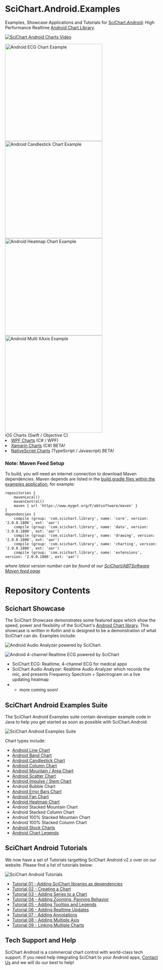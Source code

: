 # SciChart.Android.Examples

Examples, Showcase Applications and Tutorials for [SciChart.Android](https://www.scichart.com): High Performance Realtime [Android Chart Library](https://www.scichart.com/android-chart-features). 

[![SciChart Android Charts Video](https://www.scichart.com/wp-content/uploads/2017/07/Thumbnail-play.png)](https://youtu.be/28wtiSRGmXQsc)

<img style="float: left;" src="https://abtsoftware-wpengine.netdna-ssl.com/wp-content/uploads/2016/06/ECGMonitorDemo_framed-e1467216503738.png" Width="320" Alt="Android ECG Chart Example"/>

<img style="float: left;" src="https://abtsoftware-wpengine.netdna-ssl.com/wp-content/uploads/2016/08/RealTimetickingStockChart.png" Width="320" Alt="Android Candlestick Chart Example"/>

<img style="float: left;" src="https://abtsoftware-wpengine.netdna-ssl.com/wp-content/uploads/2016/06/HeatmapChart_framed.png" Width="320" Alt="Android Heatmap Chart Example"/>

<img style="float: left;" src="https://abtsoftware-wpengine.netdna-ssl.com/wp-content/uploads/2016/08/MultiXAxes_framed-2-e1470382586249.png" Width="320" Alt="Android Multi XAxis Example"/>

<div style="float: left;></div>

Android Chart Examples are provided in Java & Kotlin. If you are looking for other platforms then please see here:

* [iOS Charts](https://github.com/ABTSoftware/SciChart.iOS.Examples) (Swift / Objective C)
* [WPF Charts](https://github.com/ABTSoftware/SciChart.WPF.Examples) (C# / WPF)
* [Xamarin Charts](https://github.com/ABTSoftware/SciChart.Xamarin.Examples) (C#) BETA!
* [NativeScript Charts](https://github.com/ABTSoftware/SciChart.NativeScript.Examples) (TypeScript / Javascript) BETA!

### Note: Maven Feed Setup

To build, you will need an internet connection to download Maven dependencies. Maven depends are listed in the [build.gradle files within the examples application](https://github.com/ABTSoftware/SciChart.Android.Examples/blob/master/v2.x/Examples/app/build.gradle), for example: 

```
repositories {
    mavenLocal()
    mavenCentral()
    maven { url 'https://www.myget.org/F/abtsoftware/maven' }
}
dependencies {
    compile (group: 'com.scichart.library', name: 'core', version: '2.0.0.1806', ext: 'aar')
    compile (group: 'com.scichart.library', name: 'data', version: '2.0.0.1806', ext: 'aar')
    compile (group: 'com.scichart.library', name: 'drawing', version: '2.0.0.1806', ext: 'aar')
    compile (group: 'com.scichart.library', name: 'charting', version: '2.0.0.1806', ext: 'aar')
    compile (group: 'com.scichart.library', name: 'extensions', version: '2.0.0.1806', ext: 'aar')
```

_where latest version number can be found at our [SciChart/ABTSoftware Maven feed page](https://www.myget.org/feed/abtsoftware/package/maven/com.scichart.library/charting)_

# Repository Contents

## Scichart Showcase

The SciChart Showcase demonstrates some featured apps which show the speed, power and flexibility of the SciChart's [Android Chart library](https://www.scichart.com/android-chart-features). This showcase is written in Kotlin and is designed to be a demonstration of what SciChart can do. Examples include:

![Android Audio Analyzer powered by SciChart](https://www.scichart.com/wp-content/uploads/2017/04/pixel-android-showcase-audio-analyzer-2.jpg)

![Android 4-channel Realtime ECG powered by SciChart](https://www.scichart.com/wp-content/uploads/2017/04/pixel-android-showcase-ecg-monitor-2.jpg)

* SciChart ECG: Realtime, 4-channel ECG for medical apps 
* SciChart Audio Analyzer: Realtime Audio Analyzer which records the mic, and presents Frequency Spectrum + Spectrogram on a live updating heatmap
* + more coming soon!

## SciChart Android Examples Suite

The SciChart Android Examples suite contain developer example code in Java to help you get started as soon as possible with SciChart.Android. 

![SciChart Android Examples Suite](https://www.scichart.com/wp-content/uploads/2017/04/scichart-android-examples-header-cropped-for-github2.png)

Chart types include: 

* [Android Line Chart](https://www.scichart.com/android-line-chart-example/)
* [Android Band Chart](https://www.scichart.com/android-chart-example-band-series-chart/)
* [Android Candlestick Chart](https://www.scichart.com/android-candlestick-chart-example/) 
* [Android Column Chart](https://www.scichart.com/android-column-chart-example/)
* [Android Mountain / Area Chart](https://www.scichart.com/android-mountain-chart-example/)
* [Android Scatter Chart](https://www.scichart.com/android-scatter-chart-example/)
* [Android Impulse / Stem Chart](https://www.scichart.com/android-impulse-stem-chart-example/)
* Android Bubble Chart
* [Android Error Bars Chart](https://www.scichart.com/android-chart-example-error-bars/)
* [Android Fan Chart](https://www.scichart.com/android-chart-example-fan-chart/)
* [Android Heatmap Chart](https://www.scichart.com/android-heatmap-chart-example/)
* Android Stacked Mountain Chart 
* Android Stacked Column Chart
* Android 100% Stacked Mountain Chart 
* Android 100% Stacked Column Chart
* [Android Stock Charts](https://www.scichart.com/android-multi-pane-stock-charts/)
* [Android Chart Legends](https://www.scichart.com/android-chart-legends-api-example/)

## SciChart Android Tutorials 

We now have a set of Tutorials targetting SciChart Android v2.x over on our website. Please find a list of tutorials below:

![SciChart Android Tutorials](https://www.scichart.com/wp-content/uploads/2017/04/scichart-android-tutorials-image.png)

* [Tutorial 01 - Adding SciChart libraries as dependencies](https://www.scichart.com/documentation/android/v2.x/Tutorial%2001%20-%20Adding%20SciChart%20libraries%20as%20dependencies.html)
* [Tutorial 02 - Creating a Chart](https://www.scichart.com/documentation/android/v2.x/Tutorial%2002%20-%20Creating%20a%20Chart.html)
* [Tutorial 03 - Adding Series to a Chart](https://www.scichart.com/documentation/android/v2.x/Tutorial%2003%20-%20Adding%20Series%20to%20a%20Chart.html)
* [Tutorial 04 - Adding Zooming, Panning Behavior](https://www.scichart.com/documentation/android/v2.x/Tutorial%2004%20-%20Adding%20Zooming,%20Panning%20Behavior.html)
* [Tutorial 05 - Adding Tooltips and Legends](https://www.scichart.com/documentation/android/v2.x/Tutorial%2004%20-%20Adding%20Zooming,%20Panning%20Behavior.html)
* [Tutorial 06 - Adding Realtime Updates](https://www.scichart.com/documentation/android/v2.x/Tutorial%2006%20-%20Adding%20Realtime%20Updates.html)
* [Tutorial 07 - Adding Annotations](https://www.scichart.com/documentation/android/v2.x/Tutorial%2006%20-%20Adding%20Realtime%20Updates.html)
* [Tutorial 08 - Adding Multiple Axis](https://www.scichart.com/documentation/android/v2.x/Tutorial%2008%20-%20Adding%20Multiple%20Axis.html)
* [Tutorial 09 - Linking Multiple Charts](https://www.scichart.com/documentation/android/v2.x/Tutorial%2009%20-%20Linking%20Multiple%20Charts.html)

## Tech Support and Help 

SciChart Android is a commercial chart control with world-class tech support. If you need help integrating SciChart to your Android apps, [Contact Us](https://www.scichart.com/contact-us) and we will do our best to help! 


